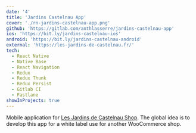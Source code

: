 ```yaml
---
date: '4'
title: 'Jardins Castelnau App'
cover: './rn-jardins-castelnau-app.png'
github: 'https://gitlab.com/anthlasserre/jardins-castelnau-app'
ios: 'https://bit.ly/jardins-castelnau-ios'
android: 'https://bit.ly/jardins-castelnau-android'
external: 'https://les-jardins-de-castelnau.fr/'
tech:
  - React Native
  - Native Base
  - React Navigation
  - Redux
  - Redux Thunk
  - Redux Persist
  - Gitlab CI
  - Fastlane
showInProjects: true
---
```


Mobile application for [Les Jardins de Castelnau Shop](https://les-jardins-de-castelnau.fr/). The global idea is to develop this app for a white label use for another WooCommerce shop.

